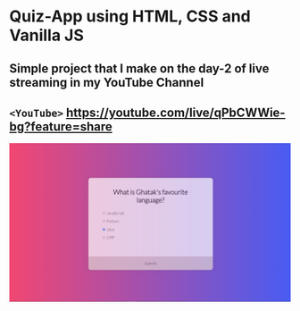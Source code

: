 # Quiz-App using HTML, CSS and Vanilla JS

Simple project that I make on the day-2 of live streaming in my YouTube Channel
---
`<YouTube>` <https://youtube.com/live/qPbCWWie-bg?feature=share>
---
![](https://github.com/Subhajit-Ghatak/Quiz-App/blob/master/quiz-app.png?raw=true)
